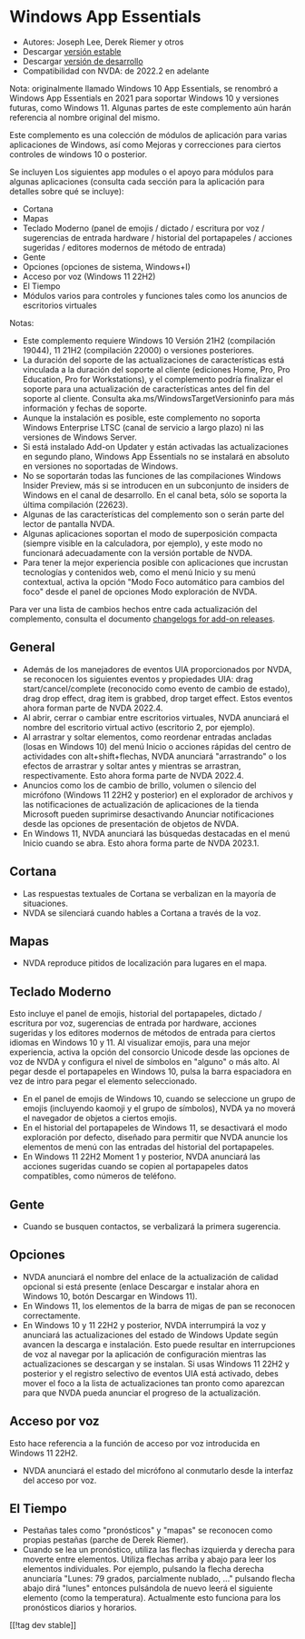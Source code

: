 # Windows App Essentials #

* Autores: Joseph Lee, Derek Riemer y otros
* Descargar [versión estable][1]
* Descargar [versión de desarrollo][2]
* Compatibilidad con NVDA: de 2022.2 en adelante

Nota: originalmente llamado Windows 10 App Essentials, se renombró a Windows
App Essentials en 2021 para soportar Windows 10 y versiones futuras, como
Windows 11. Algunas partes de este complemento aún harán referencia al
nombre original del mismo.

Este complemento es una colección de módulos de aplicación para varias
aplicaciones de Windows, así como Mejoras y correcciones para ciertos
controles de windows 10 o posterior.

Se incluyen Los siguientes app modules o el apoyo para módulos para algunas
aplicaciones (consulta cada sección para la aplicación para detalles sobre
qué se incluye):

* Cortana
* Mapas
* Teclado Moderno (panel de emojis / dictado / escritura por voz /
  sugerencias de entrada hardware / historial del portapapeles / acciones
  sugeridas / editores modernos de método de entrada)
* Gente
* Opciones (opciones de sistema, Windows+I)
* Acceso por voz (Windows 11 22H2)
* El Tiempo
* Módulos varios para controles y funciones tales como los anuncios de
  escritorios virtuales

Notas:

* Este complemento requiere Windows 10 Versión 21H2 (compilación 19044), 11
  21H2 (compilación 22000) o versiones posteriores.
* La duración del soporte de las actualizaciones de características está
  vinculada a la duración del soporte al cliente (ediciones Home, Pro, Pro
  Education, Pro for Workstations), y el complemento podría finalizar el
  soporte para una actualización de características antes del fin del
  soporte al cliente. Consulta aka.ms/WindowsTargetVersioninfo para más
  información y fechas de soporte.
* Aunque la instalación es posible, este complemento no soporta Windows
  Enterprise LTSC (canal de servicio a largo plazo) ni las versiones de
  Windows Server.
* Si está instalado Add-on Updater y están activadas las actualizaciones en
  segundo plano, Windows App Essentials no se instalará en absoluto en
  versiones no soportadas de Windows.
* No se soportarán todas las funciones de las compilaciones Windows Insider
  Preview, más si se introducen en un subconjunto de insiders de Windows en
  el canal de desarrollo. En el canal beta, sólo se soporta la última
  compilación (22623).
* Algunas de las características del complemento son o serán parte del
  lector de pantalla NVDA.
* Algunas aplicaciones soportan el modo de superposición compacta (siempre
  visible en la calculadora, por ejemplo), y este modo no funcionará
  adecuadamente con la versión portable de NVDA.
* Para tener la mejor experiencia posible con aplicaciones que incrustan
  tecnologías y contenidos web, como el menú Inicio y su menú contextual,
  activa la opción "Modo Foco automático para cambios del foco" desde el
  panel de opciones Modo exploración de NVDA.

Para ver una lista de cambios hechos entre cada actualización del
complemento, consulta el documento [changelogs for add-on releases][3].

## General

* Además de los manejadores de eventos UIA proporcionados por NVDA, se
  reconocen los siguientes eventos y propiedades UIA: drag
  start/cancel/complete (reconocido como evento de cambio de estado), drag
  drop effect, drag item is grabbed, drop target effect. Estos eventos ahora
  forman parte de NVDA 2022.4.
* Al abrir, cerrar o cambiar entre escritorios virtuales, NVDA anunciará el
  nombre del escritorio virtual activo (escritorio 2, por ejemplo).
* Al arrastrar y soltar elementos, como reordenar entradas ancladas (losas
  en Windows 10) del menú Inicio o acciones rápidas del centro de
  actividades con alt+shift+flechas, NVDA anunciará "arrastrando" o los
  efectos de arrastrar y soltar antes y mientras se arrastran,
  respectivamente. Esto ahora forma parte de NVDA 2022.4.
* Anuncios como los de cambio de brillo, volumen o silencio del micrófono
  (Windows 11 22H2 y posterior) en el explorador de archivos y las
  notificaciones de actualización de aplicaciones de la tienda Microsoft
  pueden suprimirse desactivando Anunciar notificaciones desde las opciones
  de presentación de objetos de NVDA.
* En Windows 11, NVDA anunciará las búsquedas destacadas en el menú Inicio
  cuando se abra. Esto ahora forma parte de NVDA 2023.1.

## Cortana

* Las respuestas textuales de Cortana se verbalizan en la mayoría de
  situaciones.
* NVDA se silenciará cuando hables a Cortana a través de la voz.

## Mapas

* NVDA reproduce pitidos de localización para lugares en el mapa.

## Teclado Moderno

Esto incluye el panel de emojis, historial del portapapeles, dictado /
escritura por voz, sugerencias de entrada por hardware, acciones sugeridas y
los editores modernos de métodos de entrada para ciertos idiomas en Windows
10 y 11. Al visualizar emojis, para una mejor experiencia, activa la opción
del consorcio Unicode desde las opciones de voz de NVDA y configura el nivel
de símbolos en "alguno" o más alto. Al pegar desde el portapapeles en
Windows 10, pulsa la barra espaciadora en vez de intro para pegar el
elemento seleccionado.

* En el panel de emojis de Windows 10, cuando se seleccione un grupo de
  emojis (incluyendo kaomoji y el grupo de símbolos), NVDA ya no moverá el
  navegador de objetos a ciertos emojis.
* En el historial del portapapeles de Windows 11, se desactivará el modo
  exploración por defecto, diseñado para permitir que NVDA anuncie los
  elementos de menú con las entradas del historial del portapapeles.
* En Windows 11 22H2 Moment 1 y posterior, NVDA anunciará las acciones
  sugeridas cuando se copien al portapapeles datos compatibles, como números
  de teléfono.

## Gente

* Cuando se busquen contactos, se verbalizará la primera sugerencia.

## Opciones

* NVDA anunciará el nombre del enlace de la actualización de calidad
  opcional si está presente (enlace Descargar e instalar ahora en Windows
  10, botón Descargar en Windows 11).
* En Windows 11, los elementos de la barra de migas de pan se reconocen
  correctamente.
* En Windows 10 y 11 22H2 y posterior, NVDA interrumpirá la voz y anunciará
  las actualizaciones del estado de Windows Update según avancen la descarga
  e instalación. Esto puede resultar en interrupciones de voz al navegar por
  la aplicación de configuración mientras las actualizaciones se descargan y
  se instalan. Si usas Windows 11 22H2 y posterior y el registro selectivo
  de eventos UIA está activado, debes mover el foco a la lista de
  actualizaciones tan pronto como aparezcan para que NVDA pueda anunciar el
  progreso de la actualización.

## Acceso por voz

Esto hace referencia a la función de acceso por voz introducida en Windows
11 22H2.

* NVDA anunciará el estado del micrófono al conmutarlo desde la interfaz del
  acceso por voz.

## El Tiempo

* Pestañas tales como "pronósticos" y "mapas" se reconocen como propias
  pestañas (parche de Derek Riemer).
* Cuando se lea un pronóstico, utiliza las flechas izquierda y derecha para
  moverte entre elementos. Utiliza flechas arriba y abajo para leer los
  elementos individuales. Por ejemplo, pulsando la flecha derecha anunciaría
  "Lunes: 79 grados, parcialmente nublado, ..." pulsando flecha abajo dirá
  "lunes" entonces pulsándola de nuevo leerá el siguiente elemento (como la
  temperatura). Actualmente esto funciona para los pronósticos diarios y
  horarios.

[[!tag dev stable]]

[1]: https://addons.nvda-project.org/files/get.php?file=w10

[2]: https://addons.nvda-project.org/files/get.php?file=w10-dev

[3]: https://github.com/josephsl/wintenapps/wiki/w10changelog
